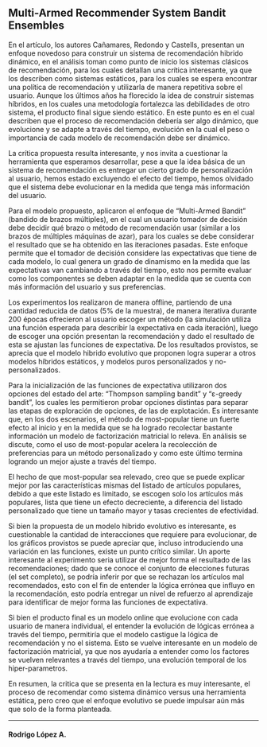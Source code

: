<h2>Multi-Armed Recommender System Bandit Ensembles</h2>

En el artículo, los autores Cañamares, Redondo y Castells, presentan un enfoque novedoso para construir un sistema de recomendación hibrido dinámico, en el análisis toman como punto de inicio los sistemas clásicos de recomendación, para los cuales detallan una crítica interesante, ya que los describen como sistemas estáticos, para los cuales se espera encontrar una política de recomendación y utilizarla de manera repetitiva sobre el usuario. Aunque los últimos años ha florecido la idea de construir sistemas híbridos, en los cuales una metodología fortalezca las debilidades de otro sistema, el producto final sigue siendo estático.  En este punto es en el cual describen que el proceso de recomendación debería ser algo dinámico, que evolucione y se adapte a través del tiempo, evolución en la cual el peso o importancia de cada modelo de recomendación debe ser dinámico.  

La crítica propuesta resulta interesante, y nos invita a cuestionar la herramienta que esperamos desarrollar, pese a que la idea básica de un sistema de recomendación es entregar un cierto grado de personalización al usuario, hemos estado excluyendo el efecto del tiempo, hemos olvidado que el sistema debe evolucionar en la medida que tenga más información del usuario.  

Para el modelo propuesto, aplicaron el enfoque de “Multi-Armed Bandit” (bandido de brazos múltiples), en el cual un usuario tomador de decisión debe decidir qué brazo o método de recomendación usar (similar a los brazos de múltiples máquinas de azar), para los cuales se debe considerar el resultado que se ha obtenido en las iteraciones pasadas. Este enfoque permite que el tomador de decisión considere las expectativas que tiene de cada modelo, lo cual genera un grado de dinamismo en la medida que las expectativas van cambiando a través del tiempo, esto nos permite evaluar como los componentes se deben adaptar en la medida que se cuenta con más información del usuario y sus preferencias.  

Los experimentos los realizaron de manera offline, partiendo de una cantidad reducida de datos (5% de la muestra), de manera iterativa durante 200 épocas ofrecieron al usuario escoger un método (la simulación utiliza una función esperada para describir la expectativa en cada iteración), luego de escoger una opción presentan la recomendación y dado el resultado de esta se ajustan las funciones de expectativa. De los resultados provistos, se aprecia que el modelo hibrido evolutivo que proponen logra superar a otros modelos híbridos estáticos, y modelos puros personalizados y no-personalizados.  

Para la inicialización de las funciones de expectativa utilizaron dos opciones del estado del arte: “Thompson sampling bandit” y “ε-greedy bandit”, los cuales les permitieron probar opciones distintas para separar las etapas de exploración de opciones, de las de explotación. Es interesante que, en los dos escenarios, el método de most-popular tiene un fuerte efecto al inicio y en la medida que se ha logrado recolectar bastante información un modelo de factorización matricial lo releva. En análisis se discute, como el uso de most-popular acelera la recolección de preferencias para un método personalizado y como este último termina logrando un mejor ajuste a través del tiempo.  

El hecho de que most-popular sea relevado, creo que se puede explicar mejor por las características mismas del listado de artículos populares, debido a que este listado es limitado, se escogen solo los artículos más populares, lista que tiene un efecto decreciente, a diferencia del listado personalizado que tiene un tamaño mayor y tasas crecientes de efectividad.  

Si bien la propuesta de un modelo hibrido evolutivo es interesante, es cuestionable la cantidad de interacciones que requiere para evolucionar, de los gráficos provistos se puede apreciar que, incluso introduciendo una variación en las funciones, existe un punto crítico similar. Un aporte interesante al experimento seria utilizar de mejor forma el resultado de las recomendaciones; dado que se conoce el conjunto de elecciones futuras (el set completo), se podría inferir por que se rechazan los artículos mal recomendados, esto con el fin de entender la lógica errónea que influyo en la recomendación, esto podría entregar un nivel de refuerzo al aprendizaje para identificar de mejor forma las funciones de expectativa.   

Si bien el producto final es un modelo online que evolucione con cada usuario de manera individual, el entender la evolución de lógicas errónea a través del tiempo, permitiría que el modelo castigue la lógica de recomendación y no el sistema. Esto se vuelve interesante en un modelo de factorización matricial, ya que nos ayudaría a entender como los factores se vuelven relevantes a través del tiempo, una evolución temporal de los hiper-parametros.

En resumen, la critica que se presenta en la lectura es muy interesante, el proceso de recomendar como sistema dinámico versus una herramienta estática, pero creo que el enfoque evolutivo se puede impulsar aún más que solo de la forma planteada.


<hr>
<h4>Rodrigo López A.</h4>